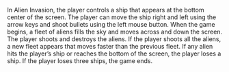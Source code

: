 In Alien Invasion, the player controls a ship that appears at
the bottom center of the screen. The player can move the ship
right and left using the arrow keys and shoot bullets using the
left mouse button. When the game begins, a fleet of aliens fills the sky
and moves across and down the screen. The player shoots and
destroys the aliens. If the player shoots all the aliens, a new fleet
appears that moves faster than the previous fleet. If any alien hits
the player’s ship or reaches the bottom of the screen, the player
loses a ship. If the player loses three ships, the game ends.